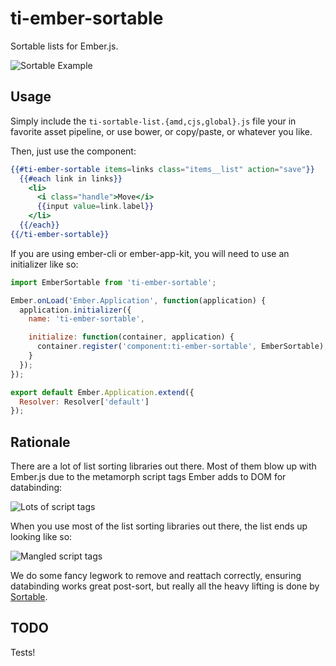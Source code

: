 ti-ember-sortable
==============

Sortable lists for Ember.js.

![Sortable Example](https://cloud.githubusercontent.com/assets/44855/3088265/d46da0e6-e56b-11e3-8649-dc7f9b45bc5a.gif)

Usage
-----

Simply include the `ti-sortable-list.{amd,cjs,global}.js` file your in favorite asset pipeline, or use bower, or copy/paste, or whatever you like.

Then, just use the component:

```handlebars
{{#ti-ember-sortable items=links class="items__list" action="save"}}
  {{#each link in links}}
	<li>
      <i class="handle">Move</i>
      {{input value=link.label}}
    </li>
  {{/each}}
{{/ti-ember-sortable}}
```

If you are using ember-cli or ember-app-kit, you will need to use an initializer like so:

```javascript
import EmberSortable from 'ti-ember-sortable';

Ember.onLoad('Ember.Application', function(application) {
  application.initializer({
    name: 'ti-ember-sortable',

    initialize: function(container, application) {
      container.register('component:ti-ember-sortable', EmberSortable);
    }
  });
});

export default Ember.Application.extend({
  Resolver: Resolver['default']
});
```

Rationale
---------

There are a lot of list sorting libraries out there. Most of them blow up with Ember.js due to the metamorph script tags Ember adds to DOM for databinding:

![Lots of script tags](https://cloud.githubusercontent.com/assets/44855/3088266/da60dec8-e56b-11e3-9329-17fd66411607.jpg)

When you use most of the list sorting libraries out there, the list ends up looking like so:

![Mangled script tags](https://cloud.githubusercontent.com/assets/44855/3088268/dc8217bc-e56b-11e3-8b1a-8df39515119b.jpg)

We do some fancy legwork to remove and reattach correctly, ensuring databinding works great post-sort, but really all the heavy lifting is done by [Sortable](https://github.com/RubaXa/Sortable).

TODO
----

Tests!
